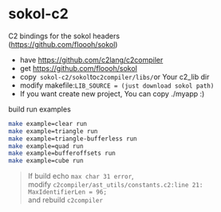 # sokol-c2
C2 bindings for the sokol headers  
(https://github.com/floooh/sokol)

* have https://github.com/c2lang/c2compiler
* get https://github.com/floooh/sokol
* copy``` sokol-c2/sokol```to```c2compiler/libs/```or Your c2_lib dir
* modify makefile:```LIB_SOURCE = (just download sokol path)```
* If you want create new project, You can copy ./myapp :)

build run examples
```zsh
make example=clear run
make example=triangle run
make example=triangle-bufferless run
make example=quad run
make example=bufferoffsets run
make example=cube run
```
> If build echo ```max char 31 error```,  
> modify ```c2compiler/ast_utils/constants.c2:line 21: MaxIdentifierLen = 96;```  
> and rebuild ```c2compiler```  
